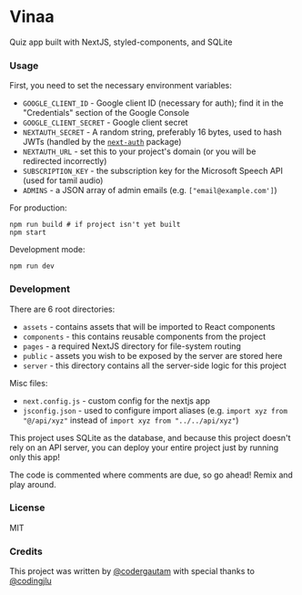 # Vinaa
Quiz app built with NextJS, styled-components, and SQLite

### Usage
First, you need to set the necessary environment variables:
+ `GOOGLE_CLIENT_ID` - Google client ID (necessary for auth); find it in the "Credentials" section of the Google Console
+ `GOOGLE_CLIENT_SECRET` - Google client secret
+ `NEXTAUTH_SECRET` - A random string, preferably 16 bytes, used to hash JWTs (handled by the [`next-auth`](https://npmjs.com/package/next-auth) package)
+ `NEXTAUTH_URL` - set this to your project's domain (or you will be redirected incorrectly)
+ `SUBSCRIPTION_KEY` - the subscription key for the Microsoft Speech API (used for tamil audio)
+ `ADMINS` - a JSON array of admin emails (e.g. `["email@example.com']`)

For production:
```shell
npm run build # if project isn't yet built
npm start
```
Development mode:
```shell
npm run dev
```

### Development
There are 6 root directories:
+ `assets` - contains assets that will be imported to React components
+ `components` - this contains reusable components from the project
+ `pages` - a required NextJS directory for file-system routing
+ `public` - assets you wish to be exposed by the server are stored here
+ `server` - this directory contains all the server-side logic for this project

Misc files:
+ `next.config.js` - custom config for the nextjs app
+ `jsconfig.json` - used to configure import aliases (e.g. `import xyz from "@/api/xyz"` instead of `import xyz from "../../api/xyz"`)

This project uses SQLite as the database, and because this project doesn't rely on an API server, you can deploy your entire project just by running only this app!

The code is commented where comments are due, so go ahead! Remix and play around.

### License
MIT

### Credits
This project was written by [@codergautam](https://github.com/codergautam) with special thanks to [@codingjlu](https://replit.com/@codingjlu)
